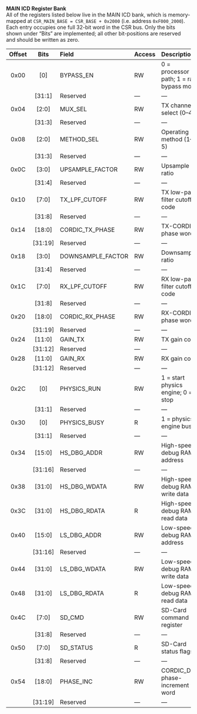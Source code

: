 **MAIN ICD Register Bank**  
All of the registers listed below live in the MAIN ICD bank, which is memory-mapped at `CSR_MAIN_BASE = CSR_BASE + 0x2000` (i.e. address `0xF000_2000`).
Each entry occupies one full 32-bit word in the CSR bus.  Only the bits shown under “Bits” are implemented; all other bit-positions are reserved and should be written as zero.



| Offset | Bits     | Field           | Access | Description                             |
|:------:|:--------:|:----------------|:-------|:----------------------------------------|
| 0x00   | [0]      | BYPASS_EN       | RW     | 0 = processor path; 1 = raw bypass mode |
|        | [31:1]   | Reserved        | —      | —                                       |
| 0x04   | [2:0]    | MUX_SEL         | RW     | TX channel select (0–4)                 |
|        | [31:3]   | Reserved        | —      | —                                       |
| 0x08   | [2:0]    | METHOD_SEL      | RW     | Operating method (1–5)                  |
|        | [31:3]   | Reserved        | —      | —                                       |
| 0x0C   | [3:0]    | UPSAMPLE_FACTOR | RW     | Upsample ratio                          |
|        | [31:4]   | Reserved        | —      | —                                       |
| 0x10   | [7:0]    | TX_LPF_CUTOFF   | RW     | TX low-pass filter cutoff code          |
|        | [31:8]   | Reserved        | —      | —                                       |
| 0x14   | [18:0]   | CORDIC_TX_PHASE | RW     | TX-CORDIC phase word                    |
|        | [31:19]  | Reserved        | —      | —                                       |
| 0x18   | [3:0]    | DOWNSAMPLE_FACTOR| RW    | Downsample ratio                        |
|        | [31:4]   | Reserved        | —      | —                                       |
| 0x1C   | [7:0]    | RX_LPF_CUTOFF   | RW     | RX low-pass filter cutoff code          |
|        | [31:8]   | Reserved        | —      | —                                       |
| 0x20   | [18:0]   | CORDIC_RX_PHASE | RW     | RX-CORDIC phase word                    |
|        | [31:19]  | Reserved        | —      | —                                       |
| 0x24   | [11:0]   | GAIN_TX         | RW     | TX gain code                            |
|        | [31:12]  | Reserved        | —      | —                                       |
| 0x28   | [11:0]   | GAIN_RX         | RW     | RX gain code                            |
|        | [31:12]  | Reserved        | —      | —                                       |
| 0x2C   | [0]      | PHYSICS_RUN     | RW     | 1 = start physics engine; 0 = stop      |
|        | [31:1]   | Reserved        | —      | —                                       |
| 0x30   | [0]      | PHYSICS_BUSY    | R      | 1 = physics engine busy                 |
|        | [31:1]   | Reserved        | —      | —                                       |
| 0x34   | [15:0]   | HS_DBG_ADDR     | RW     | High-speed debug RAM address            |
|        | [31:16]  | Reserved        | —      | —                                       |
| 0x38   | [31:0]   | HS_DBG_WDATA    | RW     | High-speed debug RAM write data         |
| 0x3C   | [31:0]   | HS_DBG_RDATA    | R      | High-speed debug RAM read data          |
| 0x40   | [15:0]   | LS_DBG_ADDR     | RW     | Low-speed debug RAM address             |
|        | [31:16]  | Reserved        | —      | —                                       |
| 0x44   | [31:0]   | LS_DBG_WDATA    | RW     | Low-speed debug RAM write data          |
| 0x48   | [31:0]   | LS_DBG_RDATA    | R      | Low-speed debug RAM read data           |
| 0x4C   | [7:0]    | SD_CMD          | RW     | SD-Card command register                |
|        | [31:8]   | Reserved        | —      | —                                       |
| 0x50   | [7:0]    | SD_STATUS       | R      | SD-Card status flags                    |
|        | [31:8]   | Reserved        | —      | —                                       |
| 0x54   | [18:0]   | PHASE_INC       | RW     | CORDIC_DAC phase-increment word         |
|        | [31:19]  | Reserved        | —      | —                                       |
